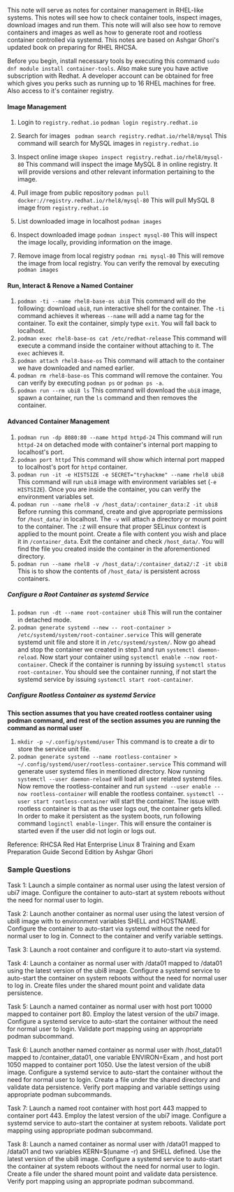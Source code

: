 This note will serve as notes for container management in RHEL-like systems. This notes will see how to check container tools, inspect images, download images and run them.
This note will will also see how to remove containers and images as well as how to generate root and rootless container controlled via systemd. This notes are based on Ashgar Ghori's updated book on preparing for RHEL RHCSA.

Before you begin, install necessary tools by executing this command ```sudo dnf module install container-tools```. Also make sure you have active subscription with Redhat. A developer account can be obtained for free which gives you perks such as running up to 16 RHEL machines for free. Also access to it's container registry.

#### Image Management
1. Login to ```registry.redhat.io```
```podman login registry.redhat.io```

2. Search for images
``` podman search registry.redhat.io/rhel8/mysql```
This command will search for MySQL images in ```registry.redhat.io```

3. Inspect online image
```skopeo inspect registry.redhat.io/rhel8/mysql-80```
This command will inspect the image MySQL 8 in online registry. It will provide versions and other relevant information pertaining to the image.

4. Pull image from public repository
```podman pull docker://registry.redhat.io/rhel8/mysql-80```
This will pull MySQL 8 image from ```registry.redhat.io```

5. List downloaded image in localhost
```podman images```

6. Inspect downloaded image
```podman inspect mysql-80```
This will inspect the image locally, providing information on the image.

7. Remove image from local registry
```podman rmi mysql-80```
This will remove the image from local registry. You can verify the removal by executing ```podman images```

#### Run, Interact & Renove a Named Container
1. ```podman -ti --name rhel8-base-os ubi8``` This command will do the following: download ```ubi8```, run interactive shell for the container. The ```-ti``` command achieves it whereas ```--name``` will add a name tag for the container. To exit the container, simply type ```exit```. You will fall back to localhost.
2. ```podman exec rhel8-base-os cat /etc/redhat-release``` This command will execute a command inside the container without attaching to it. The ```exec``` achieves it.
3. ```podman attach rhel8-base-os``` This command will attach to the container we have downloaded and named earlier.
4. ```podman rm rhel8-base-os``` This command will remove the container. You can verify by executing ```podman ps``` or ```podman ps -a```.
5. ```podman run --rm ubi8 ls``` This command will download the ```ubi8``` image, spawn a container, run the ```ls``` command and then removes the container.


#### Advanced Container Management
1. ```podman run -dp 8080:80 --name httpd httpd-24``` This command will run ```httpd-24``` on detached mode with container's internal port mapping to localhost's port.
2. ```podman port httpd``` This command will show which internal port mapped to localhost's port for ```httpd``` container.
3. ```podman run -it -e HISTSIZE -e SECRET="tryhackme" --name rhel8 ubi8``` This command will run ```ubi8``` image with environment variables set (```-e HISTSIZE```). Once you are inside the container, you can verify the environment variables set.
4. ```podman run --name rhel8 -v /host_data/:container_data:Z -it ubi8``` Before running this command, create and give appropriate permissions for ```/host_data/``` in localhost. The ```-v``` will attach a directory or mount point to the container. The ```:Z``` will ensure that proper SELinux context is applied to the mount point. Create a file with content you wish and place it in ```/container_data```. Exit the container and check ```/host_data/```. You will find the file you created inside the container in the aforementioned directory.
5. ```podman run --name rhel8 -v /host_data/:/container_data2/:Z -it ubi8``` This is to show the contents of ```/host_data/``` is persistent across containers.

##### Configure a Root Container as systemd Service
1. ```podman run -dt --name root-container ubi8``` This will run the container in detached mode.
2. ```podman generate systemd --new -- root-container > /etc/systemd/system/root-container.service``` This will generate systemd unit file and store it in ```/etc/systemd/system/```. Now go ahead and stop the container we created in step.1 and run ```systemctl daemon-reload```. Now start your container using ```systemctl enable --now root-container```. Check if the container is running by issuing ```systemctl status root-container```. You should see the container running, if not start the systemd service by issuing ```systemctl start root-container```.

##### Configure Rootless Container as systemd Service
**This section assumes that you have created rootless container using podman command, and rest of the section assumes you are running the command as normal user**
1. ```mkdir -p ~/.config/systemd/user``` This command is to create a dir to store the service unit file.
2. ```podman generate systemd --name rootless-container > ~/.config/systemd/user/rootless-container.service``` This command will generate user systemd files in mentioned directory. Now running ```systemctl --user daemon-reload``` will load all user related systemd files. Now remove the rootless-container and run ```systemd --user enable --now rootless-container``` will enable the rootless container. ```systemctl --user start rootless-container``` will start the container. The issue with rootless container is that as the user logs out, the container gets killed. In order to make it persistent as the system boots, run following command ```loginctl enable-linger```. This will ensure the container is started even if the user did not login or logs out.


Reference: RHCSA Red Hat Enterprise Linux 8 Training and Exam Preparation Guide Second Edition by Ashgar Ghori


### Sample Questions
Task 1: Launch a simple container as normal user using the latest version of ubi7 image. Configure the container to auto-start at system reboots without the need for normal user to login.

Task 2: Launch another container as normal user using the latest version of ubi8 image with to environment variables SHELL and HOSTNAME. Configure the container to auto-start via systemd without the need for normal user to log in. Connect to the container and verify variable settings. 

Task 3: Launch a root container and configure it to auto-start via systemd.

Task 4: Launch a container as normal user with /data01 mapped to /data01 using the latest version of the ubi8 image. Configure a systemd service to auto-start the container on system reboots without the need for normal user to log in. Create files under the shared mount point and validate data persistence.

Task 5: Launch a named container as normal user with host port 10000 mapped to container port 80. Employ the latest version of the ubi7 image. Configure a systemd service to auto-start the container without the need for normal user to login. Validate port mapping using an appropriate podman subcommand.

Task 6: Launch another named container as normal user with /host_data01 mapped to /container_data01, one variable ENVIRON=Exam , and host port 1050 mapped to container port 1050. Use the latest version of the ubi8 image. Configure a systemd service to auto-start the container without the need for normal user to login. Create a file under the shared directory and validate data persistence. Verify port mapping and variable settings using appropriate podman subcommands.

Task 7: Launch a named root container with host port 443 mapped to container port 443. Employ the latest version of the ubi7 image. Configure a systemd service to auto-start the container at system reboots. Validate port mapping using appropriate podman subcommand.

Task 8: Launch a named container as normal user with /data01 mapped to /data01 and two variables KERN=$(uname -r) and SHELL defined. Use the latest version of the ubi8 image. Configure a systemd service to auto-start the container at system reboots without the need for normal user to login. Create a file under the shared mount point and validate data persistence. Verify port mapping using an appropriate podman subcommand. 

